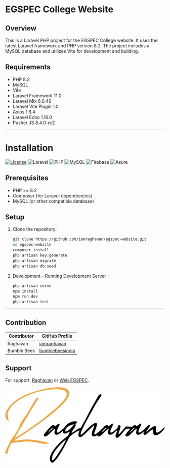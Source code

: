 # EGSPEC College Website

## Overview

This is a Laravel PHP project for the EGSPEC College website. It uses the latest Laravel framework and PHP version 8.2. The project includes a MySQL database and utilizes Vite for development and building.

## Requirements

- PHP 8.2
- MySQL
- Vite
- Laravel Framework 11.0
- Laravel Mix 6.0.49
- Laravel Vite Plugin 1.0
- Axios 1.6.4
- Laravel Echo 1.16.0
- Pusher JS 8.4.0-rc2
___
# Installation
[![License](https://img.shields.io/badge/License-MIT-blue.svg)](LICENSE) ![Laravel](https://img.shields.io/badge/Laravel-^11.0-red) ![PHP](https://img.shields.io/badge/PHP-^8.2-red) ![MySQL](https://img.shields.io/badge/MySQL-^8.0-red) ![Firebase](https://img.shields.io/badge/Firebase-Latest-green) ![Azure](https://img.shields.io/badge/Azure-Latest-green)
## Prerequisites

- PHP >= 8.2
- Composer (for Laravel dependencies)
- MySQL (or other compatible database)

## Setup

1. Clone the repository:
   ```bash
   git clone https://github.com/iamraghavan/egspec-website.git
   cd egspec-website
   composer install
   php artisan key:generate
   php artisan migrate
   php artisan db:seed
   ```

2. Development - Running Development Server
    ```bash
    php artisan serve
    npm install
    npm run dev
    php artisan test
    ```

____

## Contribution

| Contributor   | GitHub Profile                            |
|---------------|-------------------------------------------|
| Raghavan      | [iamraghavan](https://github.com/iamraghavan)   |
| Bumble Bees   | [bumblebeesindia](https://github.com/bumblebeesindia) |



## Support

For support, [Raghavan](mailto:raghavanofficials@gmail.com) or [Web EGSPEC](web@egspec.org).

![Logo](https://raw.githubusercontent.com/iamraghavan/iamraghavan/main/logo.png)

